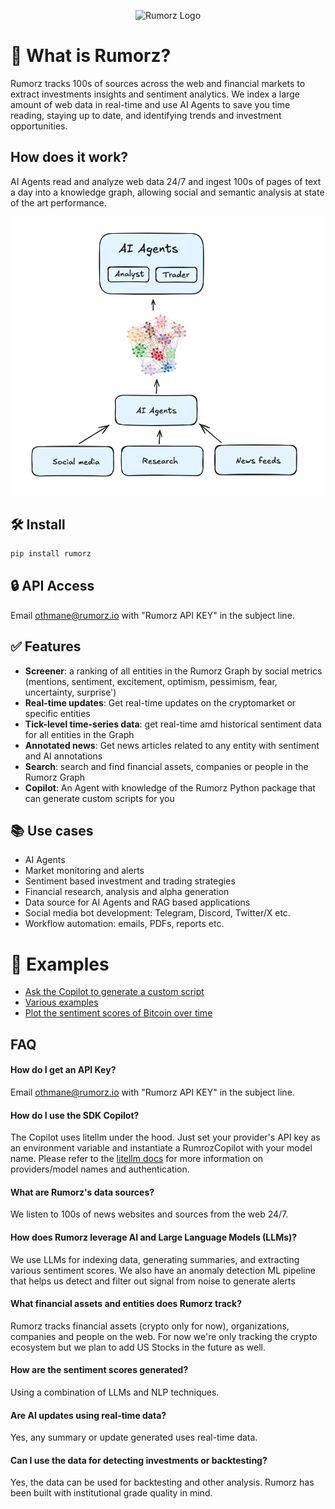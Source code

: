 
<p align="center">
    <img src="https://svgur.com/i/18SB.svg" alt="Rumorz Logo" width="150"/>
</p>

# 🚀 What is Rumorz?

Rumorz tracks 100s of sources across the web and financial markets to extract investments insights and sentiment analytics.
We index a large amount of web data in real-time and use AI Agents to 
save you time reading, staying up to date, and identifying trends and investment
opportunities.


## How does it work?

AI Agents read and analyze web data 24/7 and ingest 100s of pages of text a day into a knowledge graph, allowing
social and semantic analysis at state of the art performance.

<p align="center">
    <img src="https://github.com/rumorz-ai/rumorz/blob/main/docs/assets/architecture.png" alt="Rumorz architecture" width='500'>
</p>


## 🛠️ Install

```bash
pip install rumorz
```

## 🔒 API Access

Email othmane@rumorz.io with "Rumorz API KEY" in the subject line.

## ✅ Features
- **Screener**: a ranking of all entities in the Rumorz Graph by social metrics (mentions, sentiment, excitement, optimism, pessimism, fear, uncertainty, surprise')
- **Real-time updates**: Get real-time updates on the cryptomarket or specific entities
- **Tick-level time-series data**: get real-time amd historical sentiment data for all entities in the Graph
- **Annotated news**: Get news articles related to any entity with sentiment and AI annotations
- **Search**: search and find financial assets, companies or people in the Rumorz Graph
- **Copilot**: An Agent with knowledge of the Rumorz Python package that can generate custom scripts for you

## 📚 Use cases

- AI Agents
- Market monitoring and alerts
- Sentiment based investment and trading strategies
- Financial research, analysis and alpha generation
- Data source for AI Agents and RAG based applications
- Social media bot development: Telegram, Discord, Twitter/X etc.
- Workflow automation: emails, PDFs, reports etc.

# 🚀 Examples
* [Ask the Copilot to generate a custom script](docs/examples/copilot.py)
* [Various examples](docs/examples/examples.py)
* [Plot the sentiment scores of Bitcoin over time](docs/examples/bitcoin_sentiment.py)


## FAQ

#### How do I get an API Key?
Email othmane@rumorz.io with "Rumorz API KEY" in the subject line.

#### How do I use the SDK Copilot?
The Copilot uses litellm under the hood. Just set your provider's API key as an environment variable and instantiate a RumrozCopilot with your model name. Please refer to 
the [litellm docs](https://docs.litellm.ai/docs/) for more information on 
providers/model names and authentication.

#### What are Rumorz's data sources? 
We listen to 100s of news websites and sources from the web 24/7. 

#### How does Rumorz leverage AI and Large Language Models (LLMs)?
We use LLMs for indexing data, generating summaries, and extracting various sentiment scores. We also have an anomaly
detection ML pipeline that helps us detect and filter out signal from noise to generate alerts

#### What financial assets and entities does Rumorz track? 
Rumorz tracks financial assets (crypto only for now), organizations, companies 
and people on the web. 
For now we're only tracking the crypto ecosystem but we plan to add US Stocks in the future as well.

#### How are the sentiment scores generated?
Using a combination of LLMs and NLP techniques.

#### Are AI updates using real-time data? 
Yes, any summary or update generated uses real-time data.

#### Can I use the data for detecting investments or backtesting?
Yes, the data can be used for backtesting and other analysis. Rumorz has been built with
institutional grade quality in mind. 

